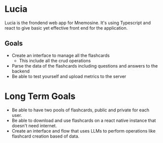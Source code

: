 # Lucia
Lucia is the frondend web app for Mnemosine. 
It's using Typescript and react to give basic yet effective front end for the application.


## Goals

- Create an interface to manage all the flashcards
   - This include all the crud operations
- Parse the data of the flashcards including questions and answers to the backend
- Be able to test yourself and upload metrics to the server

# Long Term Goals
- Be able to have two pools of flashcards, public and private for each user.
- Be able to download and use flashcards on a react native instance that doesn't need internet.
- Create an interface and flow that uses LLMs to perform operations like flashcard creation based of data.

